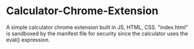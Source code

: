 # Calculator-Chrome-Extension

A simple calculator chrome extension built in JS, HTML, CSS.
"index.html" is sandboxed by the manifest file for security since the calculator uses the eval() expression.
